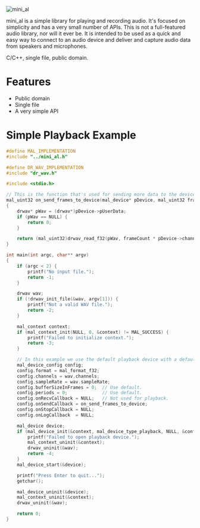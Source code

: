 ![mini_al](http://dred.io/img/minial_wide.png)

mini_al is a simple library for playing and recording audio. It's focused on simplicity and has
a very small number of APIs. This is not a full-featured audio library, nor will it ever be. It
is intended to be used as a quick and easy way to connect to an audio device and deliver and
capture audio data from speakers and microphones.

C/C++, single file, public domain.


Features
========
- Public domain
- Single file
- A very simple API




Simple Playback Example
=======================

```c
#define MAL_IMPLEMENTATION
#include "../mini_al.h"

#define DR_WAV_IMPLEMENTATION
#include "dr_wav.h"

#include <stdio.h>

// This is the function that's used for sending more data to the device for playback.
mal_uint32 on_send_frames_to_device(mal_device* pDevice, mal_uint32 frameCount, void* pSamples)
{
    drwav* pWav = (drwav*)pDevice->pUserData;
    if (pWav == NULL) {
        return 0;
    }

    return (mal_uint32)drwav_read_f32(pWav, frameCount * pDevice->channels, (float*)pSamples) / pDevice->channels;
}

int main(int argc, char** argv)
{
    if (argc < 2) {
        printf("No input file.");
        return -1;
    }

    drwav wav;
    if (!drwav_init_file(&wav, argv[1])) {
        printf("Not a valid WAV file.");
        return -2;
    }

    mal_context context;
    if (mal_context_init(NULL, 0, &context) != MAL_SUCCESS) {
        printf("Failed to initialize context.");
        return -3;
    }

    // In this example we use the default playback device with a default buffer size and period count.
    mal_device_config config;
    config.format = mal_format_f32;
    config.channels = wav.channels;
    config.sampleRate = wav.sampleRate;
    config.bufferSizeInFrames = 0;  // Use default.
    config.periods = 0;             // Use default.
    config.onRecvCallback = NULL;   // Not used for playback.
    config.onSendCallback = on_send_frames_to_device;
    config.onStopCallback = NULL;
    config.onLogCallback  = NULL;

    mal_device device;
    if (mal_device_init(&context, mal_device_type_playback, NULL, &config, &wav, &device) != MAL_SUCCESS) {
        printf("Failed to open playback device.");
        mal_context_uninit(&context);
        drwav_uninit(&wav);
        return -4;
    }
    mal_device_start(&device);

    printf("Press Enter to quit...");
    getchar();

    mal_device_uninit(&device);
    mal_context_uninit(&context);
    drwav_uninit(&wav);

    return 0;
}
```